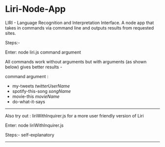 # Liri-Node-App
LIRI - Language Recognition and Interpretation Interface. A node app that takes in commands via command line and outputs results from requested sites.

Steps:-

Enter: node liri.js command argument

All commands work without arguments but with arguments (as shown below) gives better results -

command argument :
- my-tweets *twitterUserName*
- spotify-this-song *songName*
- movie-this *movieName*
- do-what-it-says 

*******************

Also try out : liriWithInquirer.js 
for a more user friendly version of Liri 

Enter: node liriWithInquirer.js 

Steps:- self-explanatory

*******************